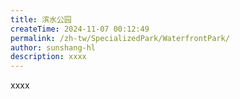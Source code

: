 ```yaml
---
title: 滨水公园
createTime: 2024-11-07 00:12:49
permalink: /zh-tw/SpecializedPark/WaterfrontPark/
author: sunshang-hl
description: xxxx
---
```


xxxx